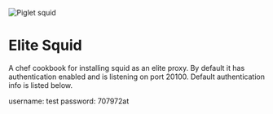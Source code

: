 ![Piglet squid](http://stringanomaly.com/wp-content/uploads/2008/10/piglet-squid11.jpg)

# Elite Squid

A chef cookbook for installing squid as an elite proxy. By default it has authentication enabled and is listening on port 20100. Default authentication info is listed below.

username: test 
password: 707972at
